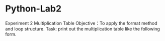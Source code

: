 # Python-Lab2
Experiment 2 Multiplication Table Objective：To apply the format method and loop structure. Task: print out the multiplication table like the following form.  

